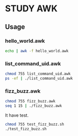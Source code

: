 # STUDY AWK
## Usage
### hello_world.awk

```sh
echo | awk -f hello_world.awk
```

### list_command_uid.awk
```sh
chmod 755 list_command_uid.awk
ps -ef | ./list_command_uid.awk
```

### fizz_buzz.awk
```sh
chmod 755 fizz_buzz.awk
seq 1 15 | ./fizz_buzz.awk
```
It have test.
```sh
chmod 755 test_fizz_buzz.sh
./test_fizz_buzz.sh
```

